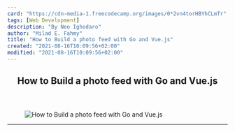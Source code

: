 ```yaml
---
card: "https://cdn-media-1.freecodecamp.org/images/0*2vn4torHBYhCLmTr"
tags: [Web Development]
description: "By Neo Ighodaro"
author: "Milad E. Fahmy"
title: "How to Build a photo feed with Go and Vue.js"
created: "2021-08-16T10:09:56+02:00"
modified: "2021-08-16T10:09:56+02:00"
---
```

<div class="site-wrapper">
<main id="site-main" class="site-main outer">
<div class="inner">
<article class="post-full post tag-web-development tag-golang tag-vuejs tag-programming tag-tech ">
<header class="post-full-header">
<h1 class="post-full-title">How to Build a photo feed with Go and Vue.js</h1>
</header>
<figure class="post-full-image">
<picture>
<source media="(max-width: 700px)" sizes="1px" srcset="data:image/gif;base64,R0lGODlhAQABAIAAAAAAAP///yH5BAEAAAAALAAAAAABAAEAAAIBRAA7 1w">
<source media="(min-width: 701px)" sizes="(max-width: 800px) 400px,
(max-width: 1170px) 700px,
1400px" srcset="https://cdn-media-1.freecodecamp.org/images/0*2vn4torHBYhCLmTr 300w,
https://cdn-media-1.freecodecamp.org/images/0*2vn4torHBYhCLmTr 600w,
https://cdn-media-1.freecodecamp.org/images/0*2vn4torHBYhCLmTr 1000w,
https://cdn-media-1.freecodecamp.org/images/0*2vn4torHBYhCLmTr 2000w">
<img onerror="this.style.display='none'" src="https://cdn-media-1.freecodecamp.org/images/0*2vn4torHBYhCLmTr" alt="How to Build a photo feed with Go and Vue.js">
</picture>
</figure>
<section class="post-full-content">
<div class="post-content medium-migrated-article">
</div>
<hr>
</section>
</article>
</div>
</main>
</div>
<!-- Google Tag Manager (noscript) -->
<!-- End Google Tag Manager (noscript) -->
